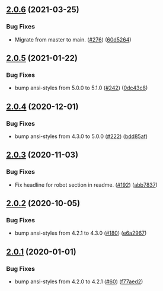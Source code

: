 ## [2.0.6](https://github.com/thenativeweb/isansi/compare/2.0.5...2.0.6) (2021-03-25)


### Bug Fixes

* Migrate from master to main. ([#276](https://github.com/thenativeweb/isansi/issues/276)) ([60d5264](https://github.com/thenativeweb/isansi/commit/60d52649d7a6bc990b4d8fc67a441c87daea1cf4))

## [2.0.5](https://github.com/thenativeweb/isansi/compare/2.0.4...2.0.5) (2021-01-22)


### Bug Fixes

* bump ansi-styles from 5.0.0 to 5.1.0 ([#242](https://github.com/thenativeweb/isansi/issues/242)) ([0dc43c8](https://github.com/thenativeweb/isansi/commit/0dc43c8b0411ecfaf2806949641715ddeb2fa748))

## [2.0.4](https://github.com/thenativeweb/isansi/compare/2.0.3...2.0.4) (2020-12-01)


### Bug Fixes

* bump ansi-styles from 4.3.0 to 5.0.0 ([#222](https://github.com/thenativeweb/isansi/issues/222)) ([bdd85af](https://github.com/thenativeweb/isansi/commit/bdd85afa98abd6c39bb9f5db3a233277007297a5))

## [2.0.3](https://github.com/thenativeweb/isansi/compare/2.0.2...2.0.3) (2020-11-03)


### Bug Fixes

* Fix headline for robot section in readme. ([#192](https://github.com/thenativeweb/isansi/issues/192)) ([abb7837](https://github.com/thenativeweb/isansi/commit/abb78372ecc82cf9bf172b9e74f57436f6e8d705))

## [2.0.2](https://github.com/thenativeweb/isansi/compare/2.0.1...2.0.2) (2020-10-05)


### Bug Fixes

* bump ansi-styles from 4.2.1 to 4.3.0 ([#180](https://github.com/thenativeweb/isansi/issues/180)) ([e6a2967](https://github.com/thenativeweb/isansi/commit/e6a2967b52b62c8d92f38157280c4e3f2c475f34))

## [2.0.1](https://github.com/thenativeweb/isansi/compare/2.0.0...2.0.1) (2020-01-01)


### Bug Fixes

* bump ansi-styles from 4.2.0 to 4.2.1 ([#60](https://github.com/thenativeweb/isansi/issues/60)) ([f77aed2](https://github.com/thenativeweb/isansi/commit/f77aed2df0a005ab97346d6dd3d66d56a56bae7b))
